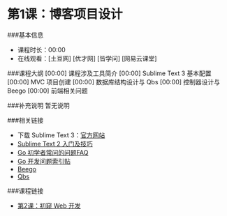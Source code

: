 第1课：博客项目设计
==========================

###基本信息
- 课程时长：00:00
- 在线观看：[土豆网] [优才网] [皆学问] [网易云课堂]

###课程大纲
	[00:00] 课程涉及工具简介
	[00:00] Sublime Text 3 基本配置
	[00:00] MVC 项目创建
	[00:00] 数据库结构设计与 Qbs
	[00:00] 控制器设计与 Beego
	[00:00] 前端相关问题
	
###补充说明
暂无说明

###相关链接
- 下载 Sublime Text 3：[官方网站](http://www.sublimetext.com/3)
- [Sublime Text 2 入门及技巧](http://lucifr.com/2011/08/31/sublime-text-2-tricks-and-tips/)
- [Go 初学者常问的问题FAQ](http://bbs.studygolang.com/thread-67-1-1.html)
- [Go 开发问题索引贴](http://bbs.mygolang.com/thread-458-1-1.html)
- [Beego](https://github.com/astaxie/beego)
- [Qbs](https://github.com/coocood/qbs)

###课程链接
- [第2课：初窥 Web 开发](lectures/lecture2/lecture2.md)